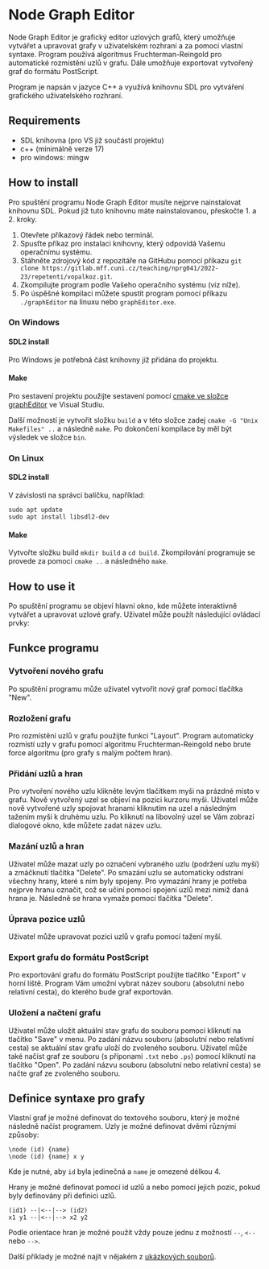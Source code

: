 # Node Graph Editor
Node Graph Editor je grafický editor uzlových grafů, který umožňuje vytvářet a upravovat grafy v uživatelském rozhraní a za pomoci vlastní syntaxe. Program používá algoritmus Fruchterman-Reingold pro automatické rozmístění uzlů v grafu. Dále umožňuje exportovat vytvořený graf do formátu PostScript.

Program je napsán v jazyce C++ a využívá knihovnu SDL pro vytváření grafického uživatelského rozhraní.

## Requirements

* SDL knihovna (pro VS již součástí projektu)
* c++ (minimálně verze 17)
* pro windows: mingw

## How to install
Pro spuštění programu Node Graph Editor musíte nejprve nainstalovat knihovnu SDL. Pokud již tuto knihovnu máte nainstalovanou, přeskočte 1. a 2. kroky.

1. Otevřete příkazový řádek nebo terminál.
2. Spusťte příkaz pro instalaci knihovny, který odpovídá Vašemu operačnímu systému.
3. Stáhněte zdrojový kód z repozitáře na GitHubu pomocí příkazu `git clone https://gitlab.mff.cuni.cz/teaching/nprg041/2022-23/repetenti/vopalkoz.git`.
4. Zkompilujte program podle Vašeho operačního systému (viz níže).
5. Po úspěšné kompilaci můžete spustit program pomocí příkazu `./graphEditor` na linuxu nebo `graphEditor.exe`.

### On Windows
#### SDL2 install
Pro Windows je potřebná část knihovny již přidána do projektu.
#### Make
Pro sestavení projektu použijte sestavení pomocí [cmake ve složce graphEditor](graphEditor/CMakeLists.txt) ve Visual Studiu.

Další možností je vytvořit složku `build` a v této složce zadej `cmake -G "Unix Makefiles" ..` a následně `make`. Po dokončení kompilace by měl být výsledek ve složce `bin`.

### On Linux
#### SDL2 install
V závislosti na správci balíčku, například:

```
sudo apt update
sudo apt install libsdl2-dev
```

#### Make
Vytvořte složku build `mkdir build` a `cd build`.
Zkompilování programuje se provede za pomoci `cmake ..` a následného `make`.

## How to use it
Po spuštění programu se objeví hlavní okno, kde můžete interaktivně vytvářet a upravovat uzlové grafy. Uživatel může použít následující ovládací prvky:

## Funkce programu
### Vytvoření nového grafu
Po spuštění programu může uživatel vytvořit nový graf pomocí tlačítka "New".

### Rozložení grafu
Pro rozmístění uzlů v grafu použijte funkci "Layout". Program automaticky rozmístí uzly v grafu pomocí algoritmu Fruchterman-Reingold nebo brute force algoritmu (pro grafy s malým počtem hran).

### Přidání uzlů a hran
Pro vytvoření nového uzlu klikněte levým tlačítkem myši na prázdné místo v grafu. Nově vytvořený uzel se objeví na pozici kurzoru myši. Uživatel může nově vytvořené uzly spojovat hranami kliknutím na uzel a následným tažením myši k druhému uzlu.
Po kliknutí na libovolný uzel se Vám zobrazí dialogové okno, kde můžete zadat název uzlu.

### Mazání uzlů a hran
Uživatel může mazat uzly po označení vybraného uzlu (podržení uzlu myší) a zmáčknutí tlačítka "Delete".  Po smazání uzlu se automaticky odstraní všechny hrany, které s ním byly spojeny.
Pro vymazání hrany je potřeba nejprve hranu označit, což se učiní pomocí spojení uzlů mezi nimiž daná hrana je. Následně se hrana vymaže pomocí tlačítka "Delete".

### Úprava pozice uzlů
Uživatel může upravovat pozici uzlů v grafu pomocí tažení myší.

### Export grafu do formátu PostScript
Pro exportování grafu do formátu PostScript použijte tlačítko "Export" v horní liště. Program Vám umožní vybrat název souboru (absolutní nebo relativní cesta), do kterého bude graf exportován.

### Uložení a načtení grafu
Uživatel může uložit aktuální stav grafu do souboru pomocí kliknutí na tlačítko "Save" v menu. Po zadání názvu souboru (absolutní nebo relativní cesta) se aktuální stav grafu uloží do zvoleného souboru. 
Uživatel může také načíst graf ze souboru (s příponami `.txt` nebo `.ps`) pomocí kliknutí na tlačítko "Open". Po zadání názvu souboru (absolutní nebo relativní cesta) se načte graf ze zvoleného souboru.

## Definice syntaxe pro grafy
Vlastní graf je možné definovat do textového souboru, který je možné následně načíst programem.
Uzly je možné definovat dvěmi různými způsoby:
```
\node (id) {name}
\node (id) {name} x y
```
Kde je nutné, aby `id` byla jedinečná a `name` je omezené délkou 4.

Hrany je možné definovat pomocí id uzlů a nebo pomocí jejich pozic, pokud byly definovány při definici uzlů.
```
(id1) --|<--|--> (id2)
x1 y1 --|<--|--> x2 y2
```
Podle orientace hran je možné použít vždy pouze jednu z možností `--`, `<--` nebo `-->`.

Další příklady je možné najít v nějakém z [ukázkových souborů](data).




